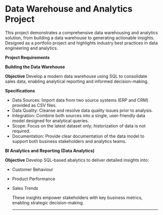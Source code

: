  # Data Warehouse and Analytics Project
 
This project demonstrates a comprehensive data warehousing and analytics solution, from building a data warehouse to generating actionable insights. Designed as a portfolio project and highlights industry best practices in data engineering and analytics.

**Project Requirements**

**Building the Data Warehouse**

**Objective** 
Develop a modern data warehouse using SQL to consolidate sales data, enabling analytical reporting and informed decision-making. 

**Specifications**
- Data Sources: Import data from two source systems (ERP and CRM) provided as CSV files.
- Data Quality: Cleanse and resolve data quality issues prior to analysis.
- Integration: Combine both sources into a single, user-friendly data model designed for analytical queries.
- Scope: Focus on the latest dataset only; historization of data is not required.
- Documentation: Provide clear documentation of the data model to support both business stakeholders and analytics teams.

**BI Analytics and Reporting (Data Analytics)**  

**Objective**
Develop SQL-based abalytics to deliver detailed insights into:
- Customer Behaviour
- Product Performance
- Sales Trends

  These insights empower stakeholders with key business metrics, enabling strategic decision-making.

  ---
